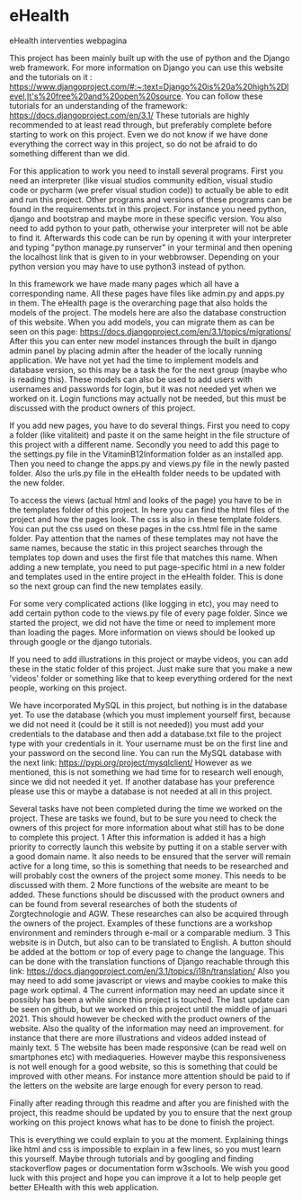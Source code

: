 # eHealth
 eHealth interventies webpagina

This project has been mainly built up with the use of python and the Django web framework. For more information on Django you can use this website and the tutorials on it : https://www.djangoproject.com/#:~:text=Django%20is%20a%20high%2Dlevel,It's%20free%20and%20open%20source. You can follow these tutorials for an understanding of the framework: https://docs.djangoproject.com/en/3.1/ These tutorials are highly recommended to at least read through, but preferably complete before starting to work on this project. Even we do not know if we have done everything the correct way in this project, so do not be afraid to do something different than we did.

For this application to work you need to install several programs. First you need an interpreter (like visual studios community edition, visual studio code or pycharm (we prefer visual studion code)) to actually be able to edit and run this project. Other programs and versions of these programs can be found in the requirements.txt in this project. For instance you need python, django and bootstrap and maybe more in these specific version. You also need to add python to your path, otherwise your interpreter will not be able to find it. Afterwards this code can be run by opening it with your interpreter and typing "python manage.py runserver" in your terminal and then opening the localhost link that is given to in your webbrowser. Depending on your python version you may have to use python3 instead of python. 

In this framework we have made many pages which all have a corresponding name. All these pages have files like admin.py and apps.py in them. The eHealth page is the overarching page that also holds the models of the project. The models here are also the database construction of this website. When you add models, you can migrate them as can be seen on this page: https://docs.djangoproject.com/en/3.1/topics/migrations/ After this you can enter new model instances through the built in django admin panel by placing admin after the header of the locally running application. We have not yet had the time to implement models and database version, so this may be a task the for the next group (maybe who is reading this). These models can also be used to add users with usernames and passwords for login, but it was not needed yet when we worked on it. Login functions may actually not be needed, but this must be discussed with the product owners of this project. 

If you add new pages, you have to do several things. First you need to copy a folder (like vitaliteit) and paste it on the same height in the file structure of this project with a different name. Secondly you need to add this page to the settings.py file in the VitaminB12Information folder as an installed app. Then you need to change the apps.py and views.py file in the newly pasted folder. Also the urls.py file in the eHealth folder needs to be updated with the new folder.

To access the views (actual html and looks of the page) you have to be in the templates folder of this project. In here you can find the html files of the project and how the pages look. The css is also in these template folders. You can put the css used on these pages in the css.html file in the same folder. Pay attention that the names of these templates may not have the same names, because the static in this project searches through the templates top down and uses the first file that matches this name. When adding a new template, you need to put page-specific html in a new folder and templates used in the entire project in the eHealth folder. This is done so the next group can find the new templates easily. 

For some very complicated actions (like logging in etc), you may need to add certain python code to the views.py file of every page folder. Since we started the project, we did not have the time or need to implement more than loading the pages. More information on views should be looked up through google or the django tutorials.

If you need to add illustrations in this project or maybe videos, you can add these in the static folder of this project. Just make sure that you make a new 'videos' folder or something like that to keep everything ordered for the next people, working on this project. 

We have incorporated MySQL in this project, but nothing is in the database yet. To use the database (which you must implement yourself first, because we did not need it (could be it still is not needed)) you must add your credentials to the database and then add a database.txt file to the project type with your credentials in it. Your username must be on the first line and your password on the second line. You can run the MySQL database with the next link: https://pypi.org/project/mysqlclient/
However as we mentioned, this is not something we had time for to research well enough, since we did not needed it yet. If another database has your preference please use this or maybe a database is not needed at all in this project. 

Several tasks have not been completed during the time we worked on the project. These are tasks we found, but to be sure you need to check the owners of this project for more information about what still has to be done to complete this project. 
1 After this information is added it has a high priority to correctly launch this website by putting it on a stable server with a good domain name. It also needs to be ensured that the server will remain active for a long time, so this is something that needs to be researched and will probably cost the owners of the project some money. This needs to be discussed with them.
2 More functions of the website are meant to be added. These functions should be discussed with the product owners and can be found from several researches of both the students of Zorgtechnologie and AGW. These researches can also be acquired through the owners of the project. Examples of these functions are a workshop environment and reminders through e-mail or a comparable medium.
3 This website is in Dutch, but also can to be translated to English. A button should be added at the bottom or top of every page to change the language. This can be done with the translation functions of Django reachable through this link: https://docs.djangoproject.com/en/3.1/topics/i18n/translation/ Also you may need to add some javascript or views and maybe cookies to make this page work optimal.
4 The current information may need an update since it possibly has been a while since this project is touched. The last update can be seen on github, but we worked on this project until the middle of januari 2021. This should however be checked with the product owners of the website. Also the quality of the information may need an improvement. for instance that there are more illustrations and videos added instead of mainly text.
5 The website has been made responsive (can be read well on smartphones etc) with mediaqueries. However maybe this responsiveness is not well enough for a good website, so this is something that could be improved with other means. For instance more attention should be paid to if the letters on the website are large enough for every person to read. 

Finally after reading through this readme and after you are finished with the project, this readme should be updated by you to ensure that the next group working on this project knows what has to be done to finish the project.

This is everything we could explain to you at the moment. Explaining things like html and css is impossible to explain in a few lines, so you must learn this yourself. Maybe through tutorials and by googling and finding stackoverflow pages or documentation form w3schools. We wish you good luck with this project and hope you can improve it a lot to help people get better EHealth with this web application.
